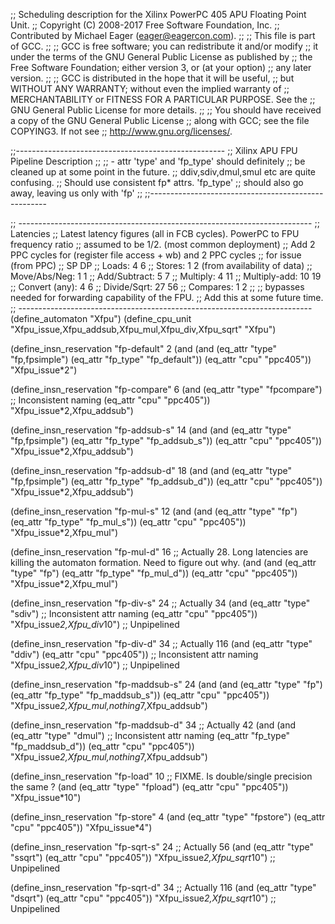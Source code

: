 ;; Scheduling description for the Xilinx PowerPC 405 APU Floating Point Unit.
;; Copyright (C) 2008-2017 Free Software Foundation, Inc.
;; Contributed by Michael Eager (eager@eagercon.com).
;;
;; This file is part of GCC.
;;
;; GCC is free software; you can redistribute it and/or modify
;; it under the terms of the GNU General Public License as published by
;; the Free Software Foundation; either version 3, or (at your option)
;; any later version.
;;
;; GCC is distributed in the hope that it will be useful,
;; but WITHOUT ANY WARRANTY; without even the implied warranty of
;; MERCHANTABILITY or FITNESS FOR A PARTICULAR PURPOSE.  See the
;; GNU General Public License for more details.
;;
;; You should have received a copy of the GNU General Public License
;; along with GCC; see the file COPYING3.  If not see
;; <http://www.gnu.org/licenses/>.

;;----------------------------------------------------
;; Xilinx APU FPU Pipeline Description
;;
;;  - attr 'type' and 'fp_type' should definitely
;;    be cleaned up at some point in the future.
;;    ddiv,sdiv,dmul,smul etc are quite confusing.
;;    Should use consistent fp* attrs. 'fp_type'
;;    should also go away, leaving us only with 'fp'
;;
;;----------------------------------------------------

;; -------------------------------------------------------------------------
;; Latencies
;; Latest latency figures (all in FCB cycles). PowerPC to FPU frequency ratio
;; assumed to be 1/2. (most common deployment)
;; Add 2 PPC cycles for (register file access + wb) and 2 PPC cycles 
;; for issue (from PPC)
;;                          SP          DP
;; Loads:                    4           6
;; Stores:                   1           2      (from availability of data)
;; Move/Abs/Neg:             1           1
;; Add/Subtract:             5           7
;; Multiply:                 4          11
;; Multiply-add:            10          19
;; Convert (any):            4           6
;; Divide/Sqrt:             27          56
;; Compares:                 1           2
;;
;; bypasses needed for forwarding capability of the FPU. 
;; Add this at some future time.
;; -------------------------------------------------------------------------
(define_automaton "Xfpu")
(define_cpu_unit "Xfpu_issue,Xfpu_addsub,Xfpu_mul,Xfpu_div,Xfpu_sqrt" "Xfpu")


(define_insn_reservation "fp-default" 2
  (and (and 
        (eq_attr "type" "fp,fpsimple")
        (eq_attr "fp_type" "fp_default"))
       (eq_attr "cpu" "ppc405"))
  "Xfpu_issue*2")

(define_insn_reservation "fp-compare" 6
  (and (eq_attr "type" "fpcompare")                     ;; Inconsistent naming
       (eq_attr "cpu" "ppc405"))
  "Xfpu_issue*2,Xfpu_addsub")

(define_insn_reservation "fp-addsub-s" 14
  (and (and
        (eq_attr "type" "fp,fpsimple")
        (eq_attr "fp_type" "fp_addsub_s"))
       (eq_attr "cpu" "ppc405"))
  "Xfpu_issue*2,Xfpu_addsub")

(define_insn_reservation "fp-addsub-d" 18
  (and (and
        (eq_attr "type" "fp,fpsimple")
        (eq_attr "fp_type" "fp_addsub_d"))
       (eq_attr "cpu" "ppc405"))
  "Xfpu_issue*2,Xfpu_addsub")

(define_insn_reservation "fp-mul-s" 12
  (and (and
        (eq_attr "type" "fp")
        (eq_attr "fp_type" "fp_mul_s"))
       (eq_attr "cpu" "ppc405"))
  "Xfpu_issue*2,Xfpu_mul")

(define_insn_reservation "fp-mul-d" 16    ;; Actually 28. Long latencies are killing the automaton formation. Need to figure out why.
  (and (and
        (eq_attr "type" "fp")
        (eq_attr "fp_type" "fp_mul_d"))
       (eq_attr "cpu" "ppc405"))
  "Xfpu_issue*2,Xfpu_mul")

(define_insn_reservation "fp-div-s" 24                   ;; Actually 34
   (and (eq_attr "type" "sdiv")                          ;; Inconsistent attr naming
        (eq_attr "cpu" "ppc405"))
   "Xfpu_issue*2,Xfpu_div*10")                           ;; Unpipelined

(define_insn_reservation "fp-div-d" 34                   ;; Actually 116
  (and (eq_attr "type" "ddiv")
       (eq_attr "cpu" "ppc405"))                         ;; Inconsistent attr naming
  "Xfpu_issue*2,Xfpu_div*10")                            ;; Unpipelined

(define_insn_reservation "fp-maddsub-s" 24
  (and (and
        (eq_attr "type" "fp")
        (eq_attr "fp_type" "fp_maddsub_s"))
       (eq_attr "cpu" "ppc405"))
  "Xfpu_issue*2,Xfpu_mul,nothing*7,Xfpu_addsub")

(define_insn_reservation "fp-maddsub-d" 34              ;; Actually 42
  (and (and
        (eq_attr "type" "dmul")                         ;; Inconsistent attr naming
        (eq_attr "fp_type" "fp_maddsub_d"))
       (eq_attr "cpu" "ppc405"))
  "Xfpu_issue*2,Xfpu_mul,nothing*7,Xfpu_addsub")

(define_insn_reservation "fp-load" 10                   ;; FIXME. Is double/single precision the same ?
  (and (eq_attr "type" "fpload")
       (eq_attr "cpu" "ppc405"))
  "Xfpu_issue*10")

(define_insn_reservation "fp-store" 4
  (and (eq_attr "type" "fpstore")
       (eq_attr "cpu" "ppc405"))
  "Xfpu_issue*4")

(define_insn_reservation "fp-sqrt-s" 24         ;; Actually 56
  (and (eq_attr "type" "ssqrt")
       (eq_attr "cpu" "ppc405"))
  "Xfpu_issue*2,Xfpu_sqrt*10")                  ;; Unpipelined


(define_insn_reservation "fp-sqrt-d" 34         ;; Actually 116
  (and (eq_attr "type" "dsqrt")
       (eq_attr "cpu" "ppc405"))
  "Xfpu_issue*2,Xfpu_sqrt*10")                  ;; Unpipelined

